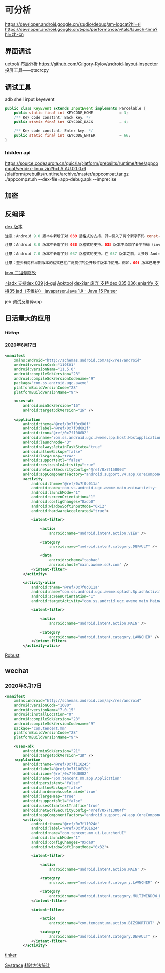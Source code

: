 # 可分析
https://developer.android.google.cn/studio/debug/am-logcat?hl=el
https://developer.android.google.cn/topic/performance/vitals/launch-time?hl=zh-cn

## 界面调试

uetool/
布局分析 https://github.com/Grigory-Rylov/android-layout-inspector
投屏工具——qtscrcpy
## 调试工具


adb shell input keyevent   
```java
public class KeyEvent extends InputEvent implements Parcelable {
    public static final int KEYCODE_HOME            = 3;
    /** Key code constant: Back key. */
    public static final int KEYCODE_BACK            = 4; 

    /** Key code constant: Enter key. */
    public static final int KEYCODE_ENTER           = 66;
}
```
### hidden api
https://source.codeaurora.cn/quic/la/platform/prebuilts/runtime/tree/appcompat/veridex-linux.zip?h=LA.AU.0.1.0.r6
/platform/prebuilts/runtime/archive/master/appcompat.tar.gz
./appcompat.sh --dex-file=app-debug.apk --imprecise


## 加密

## 反编译
[dex 版本](https://source.android.google.cn/devices/tech/dalvik/dex-format)
```java
注意：Android 9.0 版本中新增了对 039 版格式的支持，其中引入了两个新字节码 const-method-handle 和 const-method-type。（字节码集合的总结表中介绍了这些字节码。）在 Android 10 中，版本 039 扩展了 DEX 文件格式，以包含仅适用于启动类路径上的 DEX 文件的隐藏 API 信息。

注意：Android 8.0 版本中新增了对 038 版格式的支持。038 版本中添加了新字节码（invoke-polymorphic 和 invoke-custom）和用于方法句柄的数据。

注意：Android 7.0 版本中新增了对 037 版格式的支持。在 037 版本之前，大多数 Android 版本都使用过 035 版格式。035 版与 037 版之间的唯一区别是，是否添加默认方法以及是否调整 invoke。

注意：至少有两种早期版本的格式已在广泛提供的公开软件版本中使用。例如，009 版本已用于 M3 版 Android 平台（2007 年 11 月至 12 月），013 版本已用于 M5 版 Android 平台（2008 年 2 月至 3 月）。在有些方面，这些早期版本的格式与本文档中所述的版本存在很大差异。
```
[java 二进制修改](https://github.com/Col-E/Recaf)


[⭐jadx 支持dex 039](https://github.com/skylot/jadx.git)
[jd-gui](https://github.com/java-decompiler/jd-gui)
[Apktool](https://github.com/iBotPeaches/Apktool)
[dex2jar 废弃 支持 dex 035,036; enjarify 支持35 ](https://github.com/pxb1988/dex2jar)
[jad（不维护）](http://www.kpdus.com/jad.html)
[javaparser,Java 1.0 - Java 15 Parser](https://github.com/javaparser/javaparser)

jeb 调试反编译app


## 日活量大的应用

### tiktop

#### 2020年6月17日
```xml
<manifest
    xmlns:android="http://schemas.android.com/apk/res/android"
    android:versionCode="110501"
    android:versionName="11.5.0"
    android:compileSdkVersion="28"
    android:compileSdkVersionCodename="9"
    package="com.ss.android.ugc.aweme"
    platformBuildVersionCode="28"
    platformBuildVersionName="9">

    <uses-sdk
        android:minSdkVersion="16"
        android:targetSdkVersion="26" />
 
    <application
        android:theme="@ref/0x7f0c000f"
        android:label="@ref/0x7f0d002f"
        android:icon="@ref/0x7f100002"
        android:name="com.ss.android.ugc.aweme.app.host.HostApplication"
        android:launchMode="3"
        android:alwaysRetainTaskState="true"
        android:allowBackup="false"
        android:largeHeap="true"
        android:supportsRtl="false"
        android:resizeableActivity="true"
        android:networkSecurityConfig="@ref/0x7f150003"
        android:appComponentFactory="android.support.v4.app.CoreComponentFactory">
        <activity
            android:theme="@ref/0x7f0c011a"
            android:name="com.ss.android.ugc.aweme.main.MainActivity"
            android:launchMode="1"
            android:screenOrientation="1"
            android:configChanges="0xdb0"
            android:windowSoftInputMode="0x12"
            android:hardwareAccelerated="true">

            <intent-filter>

                <action
                    android:name="android.intent.action.VIEW" />

                <category
                    android:name="android.intent.category.DEFAULT" />

                <data
                    android:scheme="taobao"
                    android:host="main.aweme.sdk.com" />
            </intent-filter>
        </activity>

        <activity-alias
            android:theme="@ref/0x7f0c011a"
            android:name="com.ss.android.ugc.aweme.splash.SplashActivity"
            android:screenOrientation="1"
            android:targetActivity="com.ss.android.ugc.aweme.main.MainActivity">

            <intent-filter>

                <action
                    android:name="android.intent.action.MAIN" />

                <category
                    android:name="android.intent.category.LAUNCHER" />
            </intent-filter>
        </activity-alias>

```
[Robust](https://github.com/Meituan-Dianping/Robust)


## wechat
### 2020年6月17日
```xml
<manifest
    xmlns:android="http://schemas.android.com/apk/res/android"
    android:versionCode="1680"
    android:versionName="7.0.15"
    android:installLocation="0"
    android:compileSdkVersion="28"
    android:compileSdkVersionCodename="9"
    package="com.tencent.mm"
    platformBuildVersionCode="28"
    platformBuildVersionName="9">

    <uses-sdk
        android:minSdkVersion="21"
        android:targetSdkVersion="28" />
    <application
        android:theme="@ref/0x7f110245"
        android:label="@ref/0x7f10032e"
        android:icon="@ref/0x7f0d0002"
        android:name="com.tencent.mm.app.Application"
        android:persistent="false"
        android:allowBackup="false"
        android:hardwareAccelerated="true"
        android:largeHeap="true"
        android:supportsRtl="false"
        android:usesCleartextTraffic="true"
        android:networkSecurityConfig="@ref/0x7f13004f"
        android:appComponentFactory="android.support.v4.app.CoreComponentFactory">
        <activity
            android:theme="@ref/0x7f11024d"
            android:label="@ref/0x7f101624"
            android:name="com.tencent.mm.ui.LauncherUI"
            android:launchMode="1"
            android:configChanges="0xda0"
            android:windowSoftInputMode="0x32">

            <intent-filter>

                <action
                    android:name="android.intent.action.MAIN" />

                <category
                    android:name="android.intent.category.LAUNCHER" />

                <category
                    android:name="android.intent.category.MULTIWINDOW_LAUNCHER" />
            </intent-filter>

            <intent-filter>

                <action
                    android:name="com.tencent.mm.action.BIZSHORTCUT" />

                <category
                    android:name="android.intent.category.DEFAULT" />
            </intent-filter>
        </activity>

```
[tinker](https://github.com/Tencent/tinker)



[Systrace](https://www.androidperformance.com/2019/12/21/Android-Systrace-CPU/)
[耗时方法统计](https://github.com/zhengcx/MethodTraceMan)